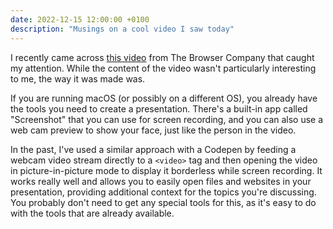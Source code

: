 ```yaml
---
date: 2022-12-15 12:00:00 +0100
description: "Musings on a cool video I saw today"
---
```


I recently came across [this video](https://www.youtube.com/watch?v=v0160IirdL4) from The Browser Company that caught my attention. While the content of the video wasn't particularly interesting to me, the way it was made was.

If you are running macOS (or possibly on a different OS), you already have the tools you need to create a presentation. There's a built-in app called "Screenshot" that you can use for screen recording, and you can also use a web cam preview to show your face, just like the person in the video.

In the past, I've used a similar approach with a Codepen by feeding a webcam video stream directly to a `<video>` tag and then opening the video in picture-in-picture mode to display it borderless while screen recording. It works really well and allows you to easily open files and websites in your presentation, providing additional context for the topics you're discussing. You probably don't need to get any special tools for this, as it's easy to do with the tools that are already available.

